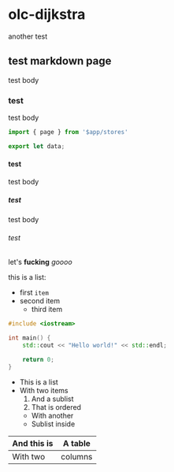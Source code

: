 # olc-dijkstra

another test

## test markdown page

test body

### test

test body

```js
import { page } from '$app/stores'

export let data;
```

#### test

test body

##### test

test body

###### test


let's
**fucking**
*goooo*

this is a list:
 - first `item`
 - second item
    - third item

```cpp
#include <iostream>

int main() {
    std::cout << "Hello world!" << std::endl;

    return 0;
}
```

* This is a list
* With two items
  1. And a sublist
  2. That is ordered
    * With another
    * Sublist inside

| And this is | A table |
|-------------|---------|
| With two    | columns |`

